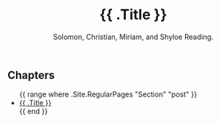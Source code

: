 <!DOCTYPE html>
<html lang="en">
<head>
  <meta charset="UTF-8">
  <meta name="viewport" content="width=device-width, initial-scale=1.0">
  <title>{{ .Title }}</title>
</head>
<body>
  <header>
    <h1>{{ .Title }}</h1>
    <p>Solomon, Christian, Miriam, and Shyloe Reading.</p>
  </header>
  
  <section>
    <h2>Chapters</h2>
    <ul>
      {{ range where .Site.RegularPages "Section" "post" }}
        <li>
          <a href="{{ .Permalink }}">{{ .Title }}</a>
        </li>
      {{ end }}
    </ul>
  </section>
</body>
</html>
